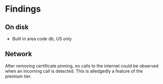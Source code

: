 # Findings

## On disk

- Built in area code db, US only

## Network

After removing certificate pinning, no calls to the internet could be observed when an incoming call is detected. This is alledgedly a feature of the premium tier.